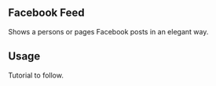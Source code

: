 ## Facebook Feed

Shows a persons or pages Facebook posts in an elegant way.

## Usage

Tutorial to follow.